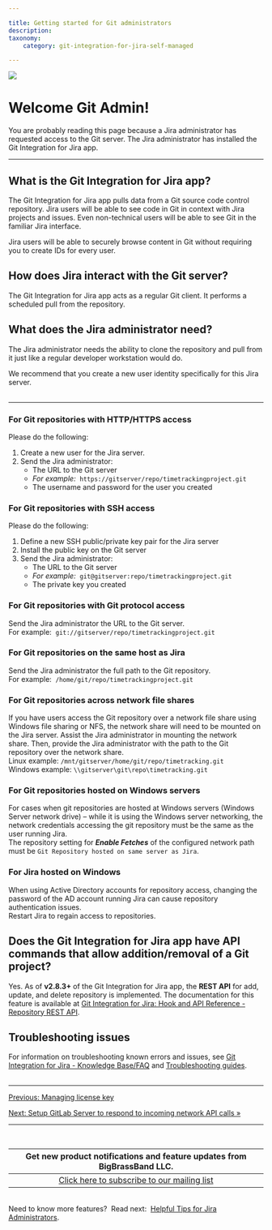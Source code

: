 ```yaml
---

title: Getting started for Git administrators
description:
taxonomy:
    category: git-integration-for-jira-self-managed

---
```

![](/wp-content/uploads/gij-docs-introduction-bbb-overview_708.png)

# Welcome Git Admin!

You are probably reading this page because a Jira administrator has requested access to the Git server. The Jira administrator has installed the Git Integration for Jira app.

* * *

## What is the Git Integration for Jira app?

The Git Integration for Jira app pulls data from a Git source code control repository. Jira users will be able to see code in Git in context with Jira projects and issues. Even non-technical users will be able to see Git in the familiar Jira interface.

Jira users will be able to securely browse content in Git without requiring you to create IDs for every user.

## How does Jira interact with the Git server?

The Git Integration for Jira app acts as a regular Git client. It performs a scheduled pull from the repository.

## What does the Jira administrator need?

The Jira administrator needs the ability to clone the repository and pull from it just like a regular developer workstation would do.

We recommend that you create a new user identity specifically for this Jira server.
<br>
<br>
* * *

### For Git repositories with HTTP\/HTTPS access

Please do the following:

1.  Create a new user for the Jira server.
2.  Send the Jira administrator:
    *   The URL to the Git server
    *   _For example:_  `https://gitserver/repo/timetrackingproject.git`
    *   The username and password for the user you created

### For Git repositories with SSH access

Please do the following:
1.  Define a new SSH public/private key pair for the Jira server
2.  Install the public key on the Git server
3.  Send the Jira administrator:
    *   The URL to the Git server
    *   _For example:_  `git@gitserver:repo/timetrackingproject.git`
    *   The private key you created

### For Git repositories with Git protocol access

Send the Jira administrator the URL to the Git server.<br>
For example:  `git://gitserver/repo/timetrackingproject.git`

### For Git repositories on the same host as Jira

Send the Jira administrator the full path to the Git repository.<br>
For example:  `/home/git/repo/timetrackingproject.git`

### For Git repositories across network file shares

If you have users access the Git repository over a network file share using Windows file sharing or NFS, the network share will need to be mounted on the Jira server. Assist the Jira administrator in mounting the network share. Then, provide the Jira administrator with the path to the Git repository over the network share.<br>
Linux example: `/mnt/gitserver/home/git/repo/timetracking.git`<br>
Windows example: `\\gitserver\git\repo\timetracking.git`

### For Git repositories hosted on Windows servers

For cases when git repositories are hosted at Windows servers (Windows Server network drive) – while it is using the Windows server networking, the network credentials accessing the git repository must be the same as the user running Jira.<br>
The repository setting for _**Enable Fetches**_ of the configured network path must be `Git Repository hosted on same server as Jira`.

### For Jira hosted on Windows

When using Active Directory accounts for repository access, changing the password of the AD account running Jira can cause repository authentication issues.<br>
Restart Jira to regain access to repositories.

## Does the Git Integration for Jira app have API commands that allow addition/removal of a Git project?

Yes. As of **v2.8.3+** of the Git Integration for Jira app, the **REST API** for add, update, and delete repository is implemented. The documentation for this feature is available at [Git Integration for Jira: Hook and API Reference - Repository REST API](/git-integration-for-jira-self-managed/repository-api).

## Troubleshooting issues

For information on troubleshooting known errors and issues, see [Git Integration for Jira - Knowledge Base/FAQ](/git-integration-for-jira-self-managed/frequently-asked-questions) and [Troubleshooting guides](/git-integration-for-jira-self-managed/troubleshooting-articles).
<br>
<br>
* * *

[Previous: Managing license key](/git-integration-for-jira-self-managed/managing-license-key)

[Next: Setup GitLab Server to respond to incoming network API calls »](/git-integration-for-jira-self-managed/setup-gitLab-Server-to-respond-to-incoming-network-API-calls)

* * *
<br>

| **Get new product notifications and feature updates from BigBrassBand LLC.** |
|:---:|
| [Click here to subscribe to our mailing list](http://eepurl.com/hhfbwz) |

<br>
<div class="bbb-callout bbb--tip">
  <div class="irow">
    <div class="ilogobox">
      <span class="logoimg"></span>
    </div>
    <div class="imsgbox">
      Need to know more features?  Read next:  <a href='https://bigbrassband.com/tips-for-jira-admins.html' target='_blank' alt='Opens in a new tab'>Helpful Tips for Jira Administrators</a>.
    </div>
  </div>
</div>